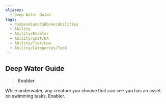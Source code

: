 ```yaml
---
aliases:
  - Deep Water Guide
tags:
  - Compendium/CSRD/en/Abilities
  - Ability
  - Ability/Enabler
  - Ability/Cost/NA
  - Ability/Tier/Low
  - Ability/Categories/Task
---
```

  
    
## Deep Water Guide    
>**Enabler**  
    
While underwater, any creature you choose that can see you has an asset on swimming tasks. Enabler.